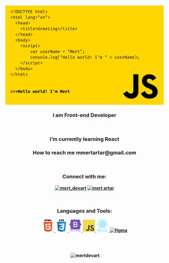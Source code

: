 <img align="center" src="githubReadme.jpg"  /></a>
<h3 align="center">I am Front-end Developer </h3>
<br>
<h3 align="center">I’m currently learning <b>React </h3>
<h3 align="center">How to reach me <b>mmertartar@gmail.com </h3>
<br>
<h3 align="center">Connect with me:</h3>
<p align="center">
<a href="https://twitter.com/mert_devart" target="blank"><img align="center" src="https://raw.githubusercontent.com/rahuldkjain/github-profile-readme-generator/master/src/images/icons/Social/twitter.svg" alt="mert_devart" height="30" width="40" /></a>
<a href="https://linkedin.com/in/mert artar" target="blank"><img align="center" src="https://raw.githubusercontent.com/rahuldkjain/github-profile-readme-generator/master/src/images/icons/Social/linked-in-alt.svg" alt="mert artar" height="30" width="40" /></a>
</p>
<br>
<h3 align="center">Languages and Tools:</h3>
<p align="center">
<a href="https://www.w3.org/html/" target="_blank" rel="noreferrer"> <img src="https://raw.githubusercontent.com/devicons/devicon/master/icons/html5/html5-original-wordmark.svg" alt="html5" width="40" height="40"/> </a>
<a href="https://www.w3schools.com/css/" target="_blank" rel="noreferrer"> <img src="https://raw.githubusercontent.com/devicons/devicon/master/icons/css3/css3-original-wordmark.svg" alt="css3" width="40" height="40"/> </a> 
<a href="https://getbootstrap.com" target="_blank" rel="noreferrer"> <img src="https://raw.githubusercontent.com/devicons/devicon/master/icons/bootstrap/bootstrap-plain-wordmark.svg" alt="bootstrap" width="40" height="40"/> </a>
<a href="https://developer.mozilla.org/en-US/docs/Web/JavaScript" target="_blank" rel="noreferrer"> <img src="https://raw.githubusercontent.com/devicons/devicon/master/icons/javascript/javascript-original.svg" alt="javascript" width="40" height="40"/> </a>
<a href="https://reactjs.org/" target="_blank" rel="noreferrer"> <img src="https://raw.githubusercontent.com/devicons/devicon/master/icons/react/react-original-wordmark.svg" alt="react" width="40" height="40"/> </a>   
<a href="https://www.figma.com/" target="_blank" rel="noreferrer"> <img src="https://www.vectorlogo.zone/logos/figma/figma-icon.svg" alt="figma" width="40" height="40"/> </a>  
</p>
<br>
<br>
<p align="center">&nbsp;<img align="center" src="https://github-readme-stats.vercel.app/api?username=mertdevart&show_icons=true&locale=en" alt="mertdevart" /></p>
